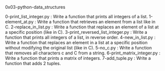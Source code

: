 
0x03-python-data_structures

0-print_list_integer.py : Write a function that prints all integers of a list.
1-element_at.py : Write a function that retrieves an element from a list like in C.
2-replace_in_list.py : Write a function that replaces an element of a list at a specific position (like in C).
3-print_reversed_list_integer.py : Write a function that prints all integers of a list, in reverse order.
4-new_in_list.py : Write a function that replaces an element in a list at a specific position without modifying the original list (like in C).
5-no_c.py : Write a function that removes all characters c and C from a string.
6-print_matrix_integer.py : Write a function that prints a matrix of integers.
7-add_tuple.py : Write a function that adds 2 tuples.
